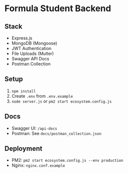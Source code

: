 # Formula Student Backend

## Stack
- Express.js
- MongoDB (Mongoose)
- JWT Authentication
- File Uploads (Multer)
- Swagger API Docs
- Postman Collection

## Setup
1. `npm install`
2. Create `.env` from `.env.example`
3. `node server.js` or `pm2 start ecosystem.config.js`

## Docs
- Swagger UI: `/api-docs`
- Postman: See `docs/postman_collection.json`

## Deployment
- PM2: `pm2 start ecosystem.config.js --env production`
- Nginx: `nginx.conf.example`
